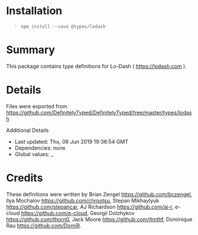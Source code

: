 # Installation
> `npm install --save @types/lodash`

# Summary
This package contains type definitions for Lo-Dash ( https://lodash.com ).

# Details
Files were exported from https://github.com/DefinitelyTyped/DefinitelyTyped/tree/master/types/lodash

Additional Details
 * Last updated: Thu, 06 Jun 2019 19:36:54 GMT
 * Dependencies: none
 * Global values: _

# Credits
These definitions were written by Brian Zengel <https://github.com/bczengel>, Ilya Mochalov <https://github.com/chrootsu>, Stepan Mikhaylyuk <https://github.com/stepancar>, AJ Richardson <https://github.com/aj-r>, e-cloud <https://github.com/e-cloud>, Georgii Dolzhykov <https://github.com/thorn0>, Jack Moore <https://github.com/jtmthf>, Dominique Rau <https://github.com/DomiR>.
